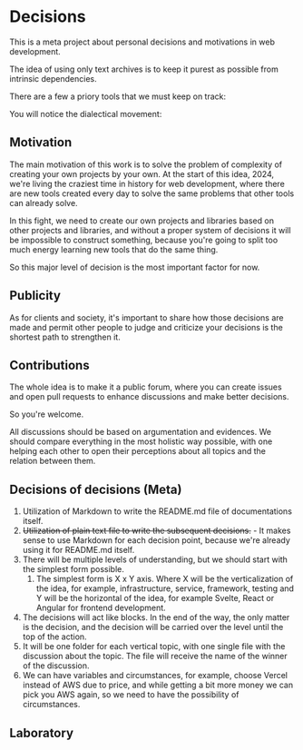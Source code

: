 # Decisions

This is a meta project about personal decisions and motivations in web development.

The idea of using only text archives is to keep it purest as possible from intrinsic dependencies.

There are a few a priory tools that we must keep on track:

You will notice the dialectical movement:

## Motivation

The main motivation of this work is to solve the problem of complexity of creating your own projects by your own. At the start of this idea, 2024, we're living the craziest time in history for web development, where there are new tools created every day to solve the same problems that other tools can already solve.

In this fight, we need to create our own projects and libraries based on other projects and libraries, and without a proper system of decisions it will be impossible to construct something, because you're going to split too much energy learning new tools that do the same thing.

So this major level of decision is the most important factor for now.

## Publicity

As for clients and society, it's important to share how those decisions are made and permit other people to judge and criticize your decisions is the shortest path to strengthen it.

## Contributions

The whole idea is to make it a public forum, where you can create issues and open pull requests to enhance discussions and make better decisions.

So you're welcome.

All discussions should be based on argumentation and evidences. We should compare everything in the most holistic way possible, with one helping each other to open their perceptions about all topics and the relation between them.

## Decisions of decisions (Meta)

1. Utilization of Markdown to write the README.md file of documentations itself.
1. ~~Utilization of plain text file to write the subsequent decisions.~~ - It makes sense to use Markdown for each decision point, because we're already using it for README.md itself.
1. There will be multiple levels of understanding, but we should start with the simplest form possible.
   1. The simplest form is X x Y axis. Where X will be the verticalization of the idea, for example, infrastructure, service, framework, testing and Y will be the horizontal of the idea, for example Svelte, React or Angular for frontend development.
1. The decisions will act like blocks. In the end of the way, the only matter is the decision, and the decision will be carried over the level until the top of the action.
1. It will be one folder for each vertical topic, with one single file with the discussion about the topic. The file will receive the name of the winner of the discussion.
1. We can have variables and circumstances, for example, choose Vercel instead of AWS due to price, and while getting a bit more money we can pick you AWS again, so we need to have the possibility of circumstances.

## Laboratory
